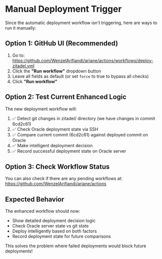 # Manual Deployment Trigger

Since the automatic deployment workflow isn't triggering, here are ways to run it manually:

## Option 1: GitHub UI (Recommended)

1. Go to: https://github.com/WenzelArifiandi/ariane/actions/workflows/deploy-zitadel.yml
2. Click the **"Run workflow"** dropdown button
3. Leave all fields as default (or set `force` to true to bypass all checks)
4. Click **"Run workflow"**

## Option 2: Test Current Enhanced Logic

The new deployment workflow will:

1. ✅ Detect git changes in zitadel/ directory (we have changes in commit 6cd2c61)
2. ✅ Check Oracle deployment state via SSH
3. ✅ Compare current commit (6cd2c61) against deployed commit on Oracle
4. ✅ Make intelligent deployment decision
5. ✅ Record successful deployment state on Oracle server

## Option 3: Check Workflow Status

You can also check if there are any pending workflows at:
https://github.com/WenzelArifiandi/ariane/actions

## Expected Behavior

The enhanced workflow should now:
- Show detailed deployment decision logic
- Check Oracle server state vs git state
- Deploy intelligently based on both factors
- Record deployment state for future comparisons

This solves the problem where failed deployments would block future deployments!